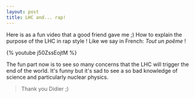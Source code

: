 ```yaml
---
layout: post
title: LHC and... rap!
---
```


Here is as a fun video that a good friend gave me ;)  How to explain the purpose of the LHC in rap style ! Like we say in French: *Tout un poême* ! 

{% youtube j50ZssEojtM %}

The fun part now is to see so many concerns that the LHC will trigger the end of the world. It's funny but it's sad to see a so bad knowledge of science and particularly nuclear physics.

> Thank you Didier ;)